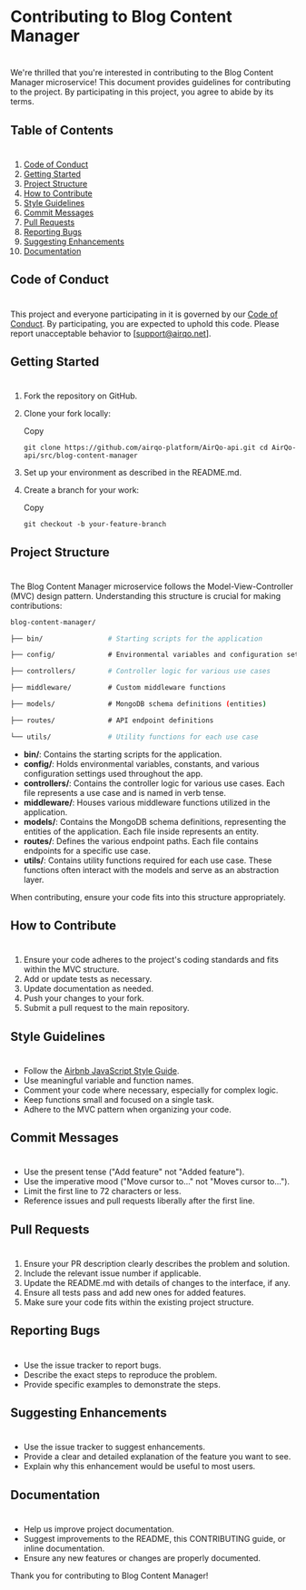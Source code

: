 # Contributing to Blog Content Manager

#

We're thrilled that you're interested in contributing to the Blog Content Manager microservice! This document provides guidelines for contributing to the project. By participating in this project, you agree to abide by its terms.

## Table of Contents

#

1.  [Code of Conduct](#code-of-conduct)
2.  [Getting Started](#getting-started)
3.  [Project Structure](#project-structure)
4.  [How to Contribute](#how-to-contribute)
5.  [Style Guidelines](#style-guidelines)
6.  [Commit Messages](#commit-messages)
7.  [Pull Requests](#pull-requests)
8.  [Reporting Bugs](#reporting-bugs)
9.  [Suggesting Enhancements](#suggesting-enhancements)
10. [Documentation](#documentation)

## Code of Conduct

#

This project and everyone participating in it is governed by our [Code of Conduct](CODE_OF_CONDUCT.md). By participating, you are expected to uphold this code. Please report unacceptable behavior to \[[support@airqo.net](mailto:support@airqo.net)\].

## Getting Started

#

1.  Fork the repository on GitHub.
2.  Clone your fork locally:

    Copy

    `git clone https://github.com/airqo-platform/AirQo-api.git cd AirQo-api/src/blog-content-manager`

3.  Set up your environment as described in the README.md.
4.  Create a branch for your work:

    Copy

    `git checkout -b your-feature-branch`

## Project Structure

#

The Blog Content Manager microservice follows the Model-View-Controller (MVC) design pattern. Understanding this structure is crucial for making contributions:

```bash
blog-content-manager/

├── bin/                # Starting scripts for the application

├── config/             # Environmental variables and configuration settings

├── controllers/        # Controller logic for various use cases

├── middleware/         # Custom middleware functions

├── models/             # MongoDB schema definitions (entities)

├── routes/             # API endpoint definitions

└── utils/              # Utility functions for each use case
```

- **bin/**: Contains the starting scripts for the application.
- **config/**: Holds environmental variables, constants, and various configuration settings used throughout the app.
- **controllers/**: Contains the controller logic for various use cases. Each file represents a use case and is named in verb tense.
- **middleware/**: Houses various middleware functions utilized in the application.
- **models/**: Contains the MongoDB schema definitions, representing the entities of the application. Each file inside represents an entity.
- **routes/**: Defines the various endpoint paths. Each file contains endpoints for a specific use case.
- **utils/**: Contains utility functions required for each use case. These functions often interact with the models and serve as an abstraction layer.

When contributing, ensure your code fits into this structure appropriately.

## How to Contribute

#

1.  Ensure your code adheres to the project's coding standards and fits within the MVC structure.
2.  Add or update tests as necessary.
3.  Update documentation as needed.
4.  Push your changes to your fork.
5.  Submit a pull request to the main repository.

## Style Guidelines

#

- Follow the [Airbnb JavaScript Style Guide](https://github.com/airbnb/javascript).
- Use meaningful variable and function names.
- Comment your code where necessary, especially for complex logic.
- Keep functions small and focused on a single task.
- Adhere to the MVC pattern when organizing your code.

## Commit Messages

#

- Use the present tense ("Add feature" not "Added feature").
- Use the imperative mood ("Move cursor to..." not "Moves cursor to...").
- Limit the first line to 72 characters or less.
- Reference issues and pull requests liberally after the first line.

## Pull Requests

#

1.  Ensure your PR description clearly describes the problem and solution.
2.  Include the relevant issue number if applicable.
3.  Update the README.md with details of changes to the interface, if any.
4.  Ensure all tests pass and add new ones for added features.
5.  Make sure your code fits within the existing project structure.

## Reporting Bugs

#

- Use the issue tracker to report bugs.
- Describe the exact steps to reproduce the problem.
- Provide specific examples to demonstrate the steps.

## Suggesting Enhancements

#

- Use the issue tracker to suggest enhancements.
- Provide a clear and detailed explanation of the feature you want to see.
- Explain why this enhancement would be useful to most users.

## Documentation

#

- Help us improve project documentation.
- Suggest improvements to the README, this CONTRIBUTING guide, or inline documentation.
- Ensure any new features or changes are properly documented.

Thank you for contributing to Blog Content Manager!

```

```
